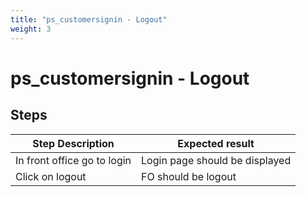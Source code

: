 ```yaml
---
title: "ps_customersignin - Logout"
weight: 3
---
```


# ps_customersignin - Logout
## Steps
| Step Description | Expected result |
| ----- | ----- |
| In front office go to login | Login page should be displayed |
| Click on logout | FO should be logout |
